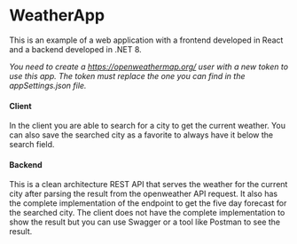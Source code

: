 # WeatherApp

This is an example of a web application with a frontend developed in React and a backend developed in .NET 8.

*You need to create a https://openweathermap.org/ user with a new token to use this app. The token must replace the one you can find in the appSettings.json file.*

#### Client
In the client you are able to search for a city to get the current weather. You can also save the searched city as a favorite to always have it below the search field.

#### Backend
This is a clean architecture REST API that serves the weather for the current city after parsing the result from the openweather API request. It also has the complete implementation of the endpoint to get the five day forecast for the searched city. The client does not have the complete implementation to show the result but you can use Swagger or a tool like Postman to see the result.
